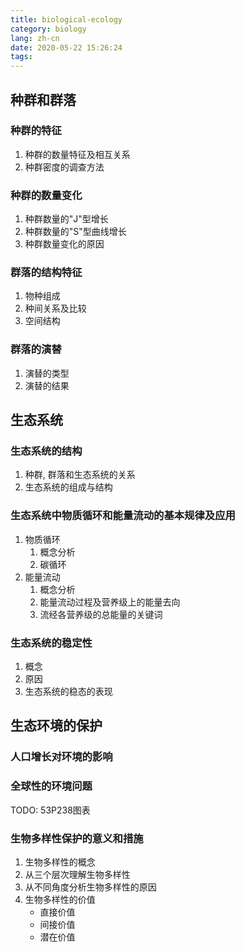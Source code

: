 ```yaml
---
title: biological-ecology
category: biology
lang: zh-cn
date: 2020-05-22 15:26:24
tags:
---
```


## 种群和群落

### 种群的特征

1. 种群的数量特征及相互关系
2. 种群密度的调查方法

### 种群的数量变化

1. 种群数量的"J"型增长
2. 种群数量的"S"型曲线增长
3. 种群数量变化的原因

### 群落的结构特征

1. 物种组成
2. 种间关系及比较
3. 空间结构

### 群落的演替

1. 演替的类型
2. 演替的结果

## 生态系统

### 生态系统的结构

1. 种群, 群落和生态系统的关系
2. 生态系统的组成与结构

### 生态系统中物质循环和能量流动的基本规律及应用

1. 物质循环
   1. 概念分析
   2. 碳循环
2. 能量流动
   1. 概念分析
   2. 能量流动过程及营养级上的能量去向
   3. 流经各营养级的总能量的关键词

### 生态系统的稳定性

1. 概念
2. 原因
3. 生态系统的稳态的表现

## 生态环境的保护

### 人口增长对环境的影响

### 全球性的环境问题

TODO: 53P238图表

### 生物多样性保护的意义和措施

1. 生物多样性的概念
2. 从三个层次理解生物多样性
3. 从不同角度分析生物多样性的原因
4. 生物多样性的价值
   * 直接价值
   * 间接价值
   * 潜在价值